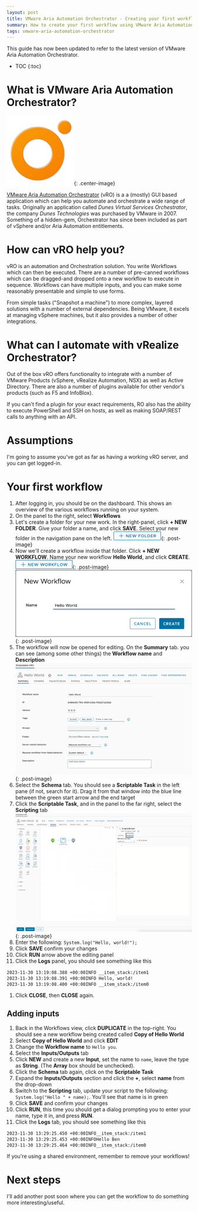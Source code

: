 ```yaml
---
layout: post
title: VMware Aria Automation Orchestrator - Creating your first workflow
summary: How to create your first workflow using VMware Aria Automation Orchestrator
tags: vmware-aria-automation-orchestrator
---
```


<div class="info">This guide has now been updated to refer to the latest version of VMware Aria Automation Orchestrator.</div>

* TOC
{:toc}

# What is VMware Aria Automation Orchestrator?

![vROLogo](/assets/vro_logo.png){: .center-image}

[VMware Aria Automation Orchestrator](https://www.vmware.com/products/aria-automation-orchestrator.html) (vRO) is a a (mostly) GUI based application which can help you automate and orchestrate a wide range of tasks. Originally an application called _Dunes Virtual Services Orchestrator_, the company _Dunes Technologies_ was purchased by VMware in 2007. Something of a hidden-gem, Orchestrator has since been included as part of vSphere and/or Aria Automation entitlements.


# How can vRO help you?

vRO is an automation and Orchestration solution. You write Workflows which can then be executed. There are a number of pre-canned workflows which can be dragged-and dropped onto a new workflow to execute in sequence. Workflows can have multiple inputs, and you can make some reasonably presentable and simple to use forms.

From simple tasks ("Snapshot a machine") to more complex, layered solutions with a number of external dependencies. Being VMware, it excels at managing vSphere machines, but it also provides a number of other integrations.


# What can I automate with vRealize Orchestrator?

Out of the box vRO offers functionality to integrate with a number of VMware Products (vSphere, vRealize Automation, NSX) as well as Active Directory. There are also a number of plugins available for other vendor's products (such as F5 and InfoBlox).

If you can't find a plugin for your exact requirements, RO also has the ability to execute PowerShell and SSH on hosts, as well as making SOAP/REST calls to anything with an API.


# Assumptions

I'm going to assume you've got as far as having a working vRO server, and you can get logged-in.


# Your first workflow

1. After logging in, you should be on the dashboard. This shows an overview of the various workflows running on your system.
1. On the panel to the right, select **Workflows**
1. Let's create a folder for your new work. In the right-panel, click **+ NEW FOLDER**. Give your folder a name, and click **SAVE**. Select your new folder in the navigation pane on the left. 
![+ NEW FOLDER](/assets/guide-images/vro/vro-new-folder.png){: .post-image}
1. Now we'll create a workflow inside that folder. Click **+ NEW WORKFLOW**. Name your new workflow **Hello World**, and click **CREATE**.
![+ NEW WORKFLOW](/assets/guide-images/vro/vro-new-workflow.png){: .post-image}
![New workflow dialog](/assets/guide-images/vro/vro-new-workflow-dialog.png){: .post-image}
1. The workflow will now be opened for editing. On the **Summary** tab. you can see (among some other things) the **Workflow name** and **Description**
![Summary tab](/assets/guide-images/vro/vro-summary-tab.png){: .post-image}
1. Select the **Schema** tab. You should see a **Scriptable Task** in the left pane (if not, search for it). Drag it from that window into the blue line between the green start arrow and the end target
1. Click the **Scriptable Task**, and in the panel to the far right, select the **Scripting** tab
![Scripting tab](/assets/guide-images/vro/scripting-tab.png){: .post-image}
1. Enter the following: `System.log("Hello, world!");`
1. Click **SAVE** confirm your changes
1. Click **RUN** arrow above the editing panel
1. Click the **Logs** panel, you should see something like this
```
2023-11-30 13:19:08.388 +00:00INFO __item_stack:/item1
2023-11-30 13:19:08.391 +00:00INFO Hello, world!
2023-11-30 13:19:08.400 +00:00INFO __item_stack:/item0
```
1. Click **CLOSE**, then **CLOSE** again. 


## Adding inputs

1. Back in the Workflows view, click **DUPLICATE** in the top-right. You should see a new workflow being created called **Copy of Hello World**
1. Select **Copy of Hello World** and click **EDIT**
1. Change the **Workflow name** to `Hello you`.
1. Select the **Inputs/Outputs** tab
1. Click **NEW** and create a new **Input**, set the name to `name`, leave the type as **String**. (The **Array** box should be unchecked).
1. Click the **Schema** tab again, click on the **Scriptable Task**
1. Expand the **Inputs/Outputs** section and click the **+**, select **name** from the drop-down
1. Switch to the **Scripting** tab, update your script to the following: `System.log("Hello " + name);`. You'll see that name is in green 
1. Click **SAVE** and confirm your changes
1. Click **RUN**, this time you should get a dialog prompting you to enter your name, type it in, and press **RUN**.
1. Click the **Logs** tab, you should see something like this
```
2023-11-30 13:29:25.450 +00:00INFO__item_stack:/item1
2023-11-30 13:29:25.453 +00:00INFOHello Ben
2023-11-30 13:29:25.464 +00:00INFO__item_stack:/item0
```

<div class="tip">If you're using a shared environment, remember to remove your workflows!</div>

# Next steps

I'll add another post soon where you can get the workflow to do something more interesting/useful.